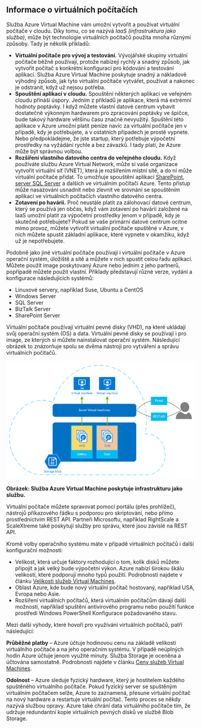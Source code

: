 <a name="tellmevm"></a>
## Informace o virtuálních počítačích

Služba Azure Virtual Machine vám umožní vytvořit a používat virtuální počítače v cloudu. Díky tomu, co se nazývá *IaaS (infrastruktura jako služba)*, může být technologie virtuálních počítačů použita mnoha různými způsoby. Tady je několik příkladů:

- **Virtuální počítače pro vývoj a testování.** Vývojářské skupiny virtuální počítače běžně používají, protože nabízejí rychlý a snadný způsob, jak vytvořit počítač s konkrétní konfigurací pro kódování a testování aplikací. Služba Azure Virtual Machine poskytuje snadný a nákladově výhodný způsob, jak tyto virtuální počítače vytvářet, používat a nakonec je odstranit, když už nejsou potřeba.
- **Spouštění aplikací v cloudu.** Spouštění některých aplikací ve veřejném cloudu přináší úspory. Jedním z příkladů je aplikace, která má extrémní hodnoty poptávky. I když můžete vlastní datové centrum vybavit dostatečně výkonným hardwarem pro zpracování poptávky ve špičce, bude takový hardware většinu času značně nevyužitý. Spuštění této aplikace v Azure umožní platit peníze navíc za virtuální počítače jen v případě, kdy je potřebujete, a v ostatních případech je prostě vypnete. Nebo předpokládejme, že jste startup, který potřebuje výpočetní prostředky na vyžádání rychle a bez závazků. I tady platí, že Azure může být správnou volbou.
- **Rozšíření vlastního datového centra do veřejného cloudu.** Když používáte službu Azure Virtual Network, může si vaše organizace vytvořit virtuální síť (VNET), která je rozšířením místní sítě, a do ní může virtuální počítače přidat. To umožňuje spouštění aplikací [SharePoint](../articles/virtual-machines/virtual-machines-windows-sharepoint-farm.md), [server SQL Server](../articles/virtual-machines/virtual-machines-windows-sql-server-iaas-overview.md) a dalších ve virtuálním počítači Azure. Tento přístup může nasazování usnadnit nebo zlevnit ve srovnání se spouštěním aplikací ve virtuálních počítačích vlastního datového centra.   
- **Zotavení po havárii.** Proč neustále platit za zálohovací datové centrum, který se používá jen občas, když vám zotavení po havárii založené na IaaS umožní platit za výpočetní prostředky jenom v případě, kdy je skutečně potřebujete?  Pokud se vaše primární datové centrum ocitne mimo provoz, můžete vytvořit virtuální počítače spuštěné v Azure, v nich můžete spustit základní aplikace, které vypnete v okamžiku, když už je nepotřebujete.

Podobně jako jiné virtuální počítače používají i virtuální počítače v Azure operační systém, úložiště a sítě a můžete v nich spustit celou řadu aplikací. Můžete použít image poskytovaný Azure nebo jedním z jeho partnerů, popřípadě můžete použít vlastní. Příklady představují různé verze, vydání a konfigurace následujících systémů:
 
- Linuxové servery, například Suse, Ubuntu a CentOS
- Windows Server 
- SQL Server
- BizTalk Server 
- SharePoint Server

Virtuální počítače používají virtuální pevné disky (VHD), na které ukládají svůj operační systém (OS) a data. Virtuální pevné disky se používají i pro image, ze kterých si můžete nainstalovat operační systém. Následující obrázek to znázorňuje spolu se dvěma nástroji pro vytváření a správu virtuálních počítačů.

<a name="fig_createvms"></a>
![vm_diagram](./media/virtual-machines-choose-me-content/diagram.png)

**Obrázek: Služba Azure Virtual Machine poskytuje infrastrukturu jako službu.**

Virtuální počítače můžete spravovat pomocí portálu (přes prohlížeč), nástrojů příkazového řádku s podporou pro skriptování, nebo přímo prostřednictvím REST API. Partneři Microsoftu, například RightScale a ScaleXtreme také poskytují služby pro správu, které jsou závislé na REST API. 

Kromě volby operačního systému máte v případě virtuálních počítačů i další konfigurační možnosti:

- Velikost, která určuje faktory rozhodující o tom, kolik disků můžete připojit a jak velký bude výpočetní výkon. Azure nabízí širokou škálu velikostí, které podporují mnoho typů použití. Podrobnosti najdete v článku [Velikosti služeb Virtual Machines](../articles/virtual-machines/virtual-machines-linux-sizes.md).  
- Oblast Azure, kde bude nový virtuální počítač hostovaný, například USA, Evropa nebo Asie. 
- Rozšíření virtuálních počítačů, která virtuálním počítačům dávají další možnosti, například spuštění antivirového programu nebo použití funkce prostředí Windows PowerShell Konfigurace požadovaného stavu.

Mezi další výhody, které hovoří pro využívání virtuálních počítačů, patří následující:

**Průběžné platby** – Azure účtuje hodinovou cenu na základě velikosti virtuálního počítače a na jeho operačním systému. V případě neúplných hodin Azure účtuje jenom využité minuty. Služba Storage je oceněna a účtována samostatně. Podrobnosti najdete v článku [Ceny služeb Virtual Machines](https://azure.microsoft.com/pricing/details/virtual-machines/).

**Odolnost** – Azure sleduje fyzický hardware, který je hostitelem každého spuštěného virtuálního počítače. Pokud fyzický server se spuštěným virtuálním počítačem selže, Azure to zaznamená, přesune virtuální počítač na nový hardware a restartuje virtuální počítač. Tento proces se někdy nazývá službou opravy. Azure také chrání data virtuálního počítače tím, že udržuje redundantní kopie virtuálních pevných disků ve službě Blob Storage. 






<!--HONumber=Aug16_HO4-->



